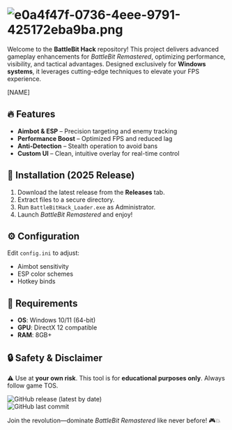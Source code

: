 # ![e0a4f47f-0736-4eee-9791-425172eba9ba.png](https://i.postimg.cc/05LM1bYD/e0a4f47f-0736-4eee-9791-425172eba9ba.png)  

Welcome to the **BattleBit Hack** repository! This project delivers advanced gameplay enhancements for *BattleBit Remastered*, optimizing performance, visibility, and tactical advantages. Designed exclusively for **Windows systems**, it leverages cutting-edge techniques to elevate your FPS experience.  

[NAME]  

## 🔥 Features  
- **Aimbot & ESP** – Precision targeting and enemy tracking  
- **Performance Boost** – Optimized FPS and reduced lag  
- **Anti-Detection** – Stealth operation to avoid bans  
- **Custom UI** – Clean, intuitive overlay for real-time control  

## 🚀 Installation (2025 Release)  
1. Download the latest release from the **Releases** tab.  
2. Extract files to a secure directory.  
3. Run `BattleBitHack_Loader.exe` as Administrator.  
4. Launch *BattleBit Remastered* and enjoy!  

## ⚙️ Configuration  
Edit `config.ini` to adjust:  
- Aimbot sensitivity  
- ESP color schemes  
- Hotkey binds  

## 📌 Requirements  
- **OS**: Windows 10/11 (64-bit)  
- **GPU**: DirectX 12 compatible  
- **RAM**: 8GB+  

## 🔒 Safety & Disclaimer  
⚠️ Use at **your own risk**. This tool is for **educational purposes only**. Always follow game TOS.  

![GitHub release (latest by date)](https://img.shields.io/github/v/release/BattleBitHack/BattleBitHack?label=Stable%20Release)  
![GitHub last commit](https://img.shields.io/github/last-commit/BattleBitHack/BattleBitHack?label=Last%20Update)  

Join the revolution—dominate *BattleBit Remastered* like never before! 🎮💥

